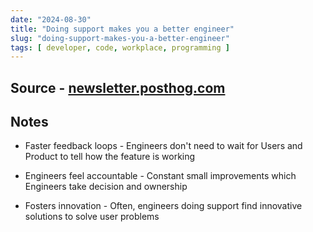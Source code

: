 ```yaml
---
date: "2024-08-30"
title: "Doing support makes you a better engineer"
slug: "doing-support-makes-you-a-better-engineer"
tags: [ developer, code, workplace, programming ]
---
```




## Source - [newsletter.posthog.com][1]

## Notes
* Faster feedback loops - Engineers don't need to wait for Users and Product to tell how the feature is working
* Engineers feel accountable - Constant small improvements which Engineers take decision and ownership
* Fosters innovation - Often, engineers doing support find innovative solutions to solve user problems



  [1]: https://newsletter.posthog.com/p/doing-support-makes-you-a-better
